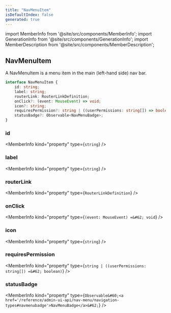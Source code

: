 ```yaml
---
title: "NavMenuItem"
isDefaultIndex: false
generated: true
---
```

<!-- This file was generated from the Vendure source. Do not modify. Instead, re-run the "docs:build" script -->
import MemberInfo from '@site/src/components/MemberInfo';
import GenerationInfo from '@site/src/components/GenerationInfo';
import MemberDescription from '@site/src/components/MemberDescription';


## NavMenuItem

<GenerationInfo sourceFile="packages/admin-ui/src/lib/core/src/providers/nav-builder/nav-builder-types.ts" sourceLine="36" packageName="@vendure/admin-ui" />

A NavMenuItem is a menu item in the main (left-hand side) nav
bar.

```ts title="Signature"
interface NavMenuItem {
    id: string;
    label: string;
    routerLink: RouterLinkDefinition;
    onClick?: (event: MouseEvent) => void;
    icon?: string;
    requiresPermission?: string | ((userPermissions: string[]) => boolean);
    statusBadge?: Observable<NavMenuBadge>;
}
```

<div className="members-wrapper">

### id

<MemberInfo kind="property" type={`string`}   />


### label

<MemberInfo kind="property" type={`string`}   />


### routerLink

<MemberInfo kind="property" type={`RouterLinkDefinition`}   />


### onClick

<MemberInfo kind="property" type={`(event: MouseEvent) =&#62; void`}   />


### icon

<MemberInfo kind="property" type={`string`}   />


### requiresPermission

<MemberInfo kind="property" type={`string | ((userPermissions: string[]) =&#62; boolean)`}   />


### statusBadge

<MemberInfo kind="property" type={`Observable&#60;<a href='/reference/admin-ui-api/nav-menu/navigation-types#navmenubadge'>NavMenuBadge</a>&#62;`}   />




</div>
